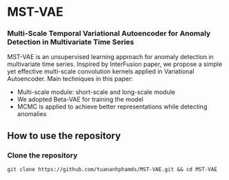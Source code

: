 # MST-VAE
### Multi-Scale Temporal Variational Autoencoder for Anomaly Detection in Multivariate Time Series

MST-VAE is an unsupervised learning approach for anomaly detection in multivariate time series. Inspired by InterFusion paper, we propose a simple yet effective multi-scale convolution kernels applied in Variational Autoencoder. 
Main techniques in this paper:
- Multi-scale module: short-scale and long-scale module
- We adopted Beta-VAE for training the model
- MCMC is applied to achieve better representations while detecting anomalies

## How to use the repository
### Clone the repository
<pre><code>git clone https://github.com/tuananhphamds/MST-VAE.git && cd MST-VAE
</code></pre>
